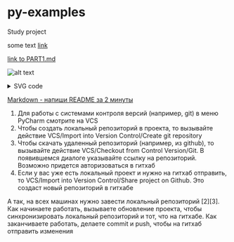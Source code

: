 # py-examples
Study project

some text [link](https://google.com)

[link to PART1.md](PART1.md)

![alt text](https://camo.githubusercontent.com/181aebd555ced86b1c0aaf77eb3914df6c3c728e1a0f38d893177e19f65c6911/68747470733a2f2f66777462626d663339392e657865637574652d6170692e75732d656173742d312e616d617a6f6e6177732e636f6d2f50726f642f7376673f736f757263653d68747470733a2f2f7261772e67697468756275736572636f6e74656e742e636f6d2f766974616c69626f2f6d61726b646f776e2d696e6c696e652d7376672f6d61737465722f726561646d652e6d64266e616d653d6177732e737667)

<details> 
<summary>SVG code</summary>

```
@sample.svg
<?xml version="1.0" encoding="UTF-8"?>
<!DOCTYPE svg PUBLIC "-//W3C//DTD SVG 1.1//EN" "http://www.w3.org/Graphics/SVG/1.1/DTD/svg11.dtd">
<svg xmlns="http://www.w3.org/2000/svg" version="1.1" width="121px" height="81px" viewBox="-0.5 -0.5 121 81" style="background-color: rgb(255, 255, 255);">
    <defs/>
    <g>
        <ellipse cx="60" cy="40" rx="60" ry="40" fill="#ffffff" stroke="#000000" pointer-events="all"/>
    </g>
</svg>
@sample.svg
```

</details>

[Markdown - напиши README за 2 минуты][1]

1. Для работы с системами контроля версий (например, git) в меню PyCharm 
   смотрите на VCS
2. Чтобы создать локальный репозиторий в проекта, то вызывайте действие 
   VCS/Import into Version Control/Create git repository
3. Чтобы скачать удаленный репозиторий (например, из github), то вызывайте 
   действие VCS/Checkout from Control Version/Git. В появившемся диалоге 
   указывайте ссылку на репозиторий. Возможно придется авторизоваться в гитхаб
4. Если у вас уже есть локальный проект и нужно на гитхаб отправить, 
   то VCS/Import into Version Control/Share project on Github. Это создаст 
   новый репозиторий в гитхабе

А так, на всех машинах нужно завести локальный репозиторий [2][3]. 
Как начинаете работать, вызываете обновление проекта, чтобы синхронизировать 
локальный репозиторий и тот, что на гитхабе. Как заканчиваете работать, 
делаете commit и push, чтобы на гитхаб отправить изменения

[1]: (https://www.youtube.com/watch?v=FFBTGdEMrQ4)